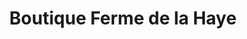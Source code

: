 ---
title: "Boutique Ferme de la Haye"
url: /les-mureaux/boutique-ferme-de-la-haye/
shop: Gemüse & Obst
---